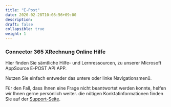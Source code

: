 ```yaml
---
title: "E-Post"
date: 2020-02-28T10:08:56+09:00
description: 
draft: false
collapsible: true
weight: 1
---
```

### Connector 365 XRechnung Online Hilfe

Hier finden Sie sämtliche Hilfe- und Lernressourcen, zu unserer Microsoft AppSource E-POST API APP.

Nutzen Sie einfach entweder das untere oder linke Navigationsmenü.

Für den Fall, dass Ihnen eine Frage nicht beantwortet werden konnte, helfen wir Ihnen gerne persönlich weiter. die nötigen Konktatinformationen finden Sie auf der [Support-Seite](de-de/apps/e-post/support/).